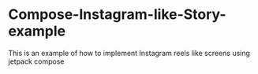 # Compose-Instagram-like-Story-example
This is an example of how to implement Instagram reels like screens using jetpack compose
